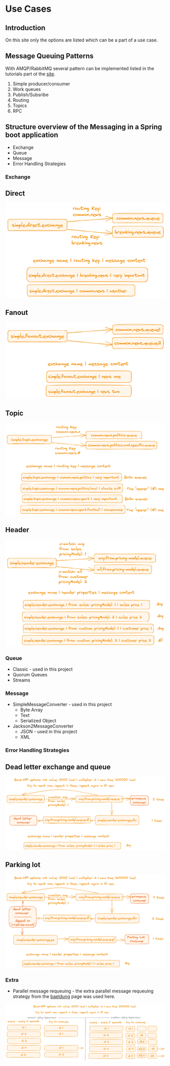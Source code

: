 # Use Cases

## Introduction

On this site only the options are listed which can be a part of a use case.

## Message Queuing Patterns

With AMQP/RabbitMQ several pattern can be implemented listed in the tutorials part ot the [site](https://www.rabbitmq.com/getstarted.html).

1. Simple producer/consumer
2. Work queues
3. Publish/Subsribe
4. Routing
5. Topics
6. RPC

## Structure overview of the Messaging in a Spring boot application

* Exchange
* Queue
* Message
* Error Handling Strategies

### Exchange

## Direct
  
<img src="images/direct-exchange.png">

## Fanout

<img src="images/fanout-exchange.png">

## Topic

<img src="images/topic-exchange.png">

## Header

<img src="images/header-exchange.png">

### Queue

* Classic - used in this project
* Quorum Queues
* Streams

### Message

* SimpleMessageConverter - used in this project
  * Byte Array
  * Text
  * Serialized Object
* Jackson2MessageConverter
  * JSON - used in this project
  * XML

### Error Handling Strategies

## Dead letter exchange and queue

<img src="images/deadletter-error-handling.png">

## Parking lot

<img src="images/pot-error-handling.png">

### Extra

 * Parallel message requeuing - the extra parallel message requeuing strategy from the [baeldung](https://www.baeldung.com/spring-amqp-exponential-backoff) page was used here.

<img src="images/custom-retry.png">
